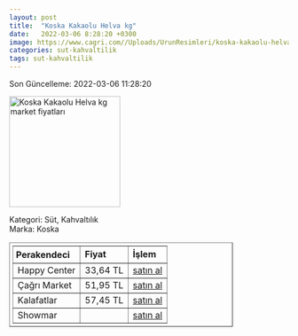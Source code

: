 ```yaml
---
layout: post
title:  "Koska Kakaolu Helva kg"
date:   2022-03-06 8:28:20 +0300
image: https://www.cagri.com//Uploads/UrunResimleri/koska-kakaolu-helva-kg-620d5c.jpg
categories: sut-kahvaltilik
tags: sut-kahvaltilik
---
```


Son Güncelleme: 2022-03-06 11:28:20

<img src="https://www.cagri.com//Uploads/UrunResimleri/koska-kakaolu-helva-kg-620d5c.jpg" width="200" alt="Koska Kakaolu Helva kg market fiyatları" />

Kategori: Süt, Kahvaltılık
<br />
Marka: Koska

<table border="1" style="padding: 5px;width:80%;">
  <tr>
    <td style="padding: 5px;"><strong>Perakendeci</strong></td>
    <td><strong>Fiyat</strong></td>
    <td><strong>İşlem</strong></td>
  </tr>
  <tr>
              <td>Happy Center</td>
              <td>33,64 TL</td>
              <td><a target="_blank" href="https://www.happycenter.com.tr/m--koska-helva-1kg-kakaolu">satın al</a></td>
            </tr><tr>
              <td>Çağrı Market</td>
              <td>51,95 TL</td>
              <td><a target="_blank" href="https://www.cagri.com/koska-kakaolu-helva-kg">satın al</a></td>
            </tr><tr>
              <td>Kalafatlar</td>
              <td>57,45 TL</td>
              <td><a target="_blank" href="https://www.kalafatlar.com/urun/koska-kakaolu-helva-1-kg">satın al</a></td>
            </tr><tr>
              <td>Showmar</td>
              <td></td>
              <td><a target="_blank" href="https://www.showmar.com.tr/urun/koska-helva-kakaolu-kg">satın al</a></td>
            </tr>
</table>
